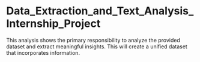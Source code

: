 # Data_Extraction_and_Text_Analysis_Internship_Project
This analysis shows the primary responsibility to analyze the provided dataset and extract meaningful insights. This will create a unified dataset that incorporates information.
